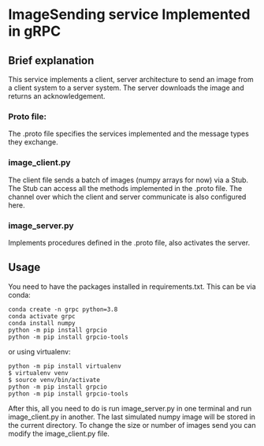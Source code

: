 # ImageSending service Implemented in gRPC
## Brief explanation

This service implements a client, server architecture to send an image from a client system to a server system. The server downloads the image and returns an acknowledgement. 
 
### Proto file:

The .proto file specifies the services implemented and the message types they exchange.

### image_client.py

The client file sends a batch of images (numpy arrays for now) via a Stub. The Stub can access all the methods implemented in the .proto file. The channel over which the client and server communicate is also configured here.

### image_server.py
Implements procedures defined in the .proto file, also activates the server.

## Usage

You need to have the packages installed in requirements.txt. This can be via conda:


```
conda create -n grpc python=3.8
conda activate grpc
conda install numpy
python -m pip install grpcio
python -m pip install grpcio-tools

```

or using virtualenv:

```
python -m pip install virtualenv
$ virtualenv venv
$ source venv/bin/activate
python -m pip install grpcio
python -m pip install grpcio-tools

```

After this, all you need to do is run image_server.py in one terminal and run image_client.py in another. The last simulated numpy image will be stored in the current directory. To change the size or number of images send you can modify the image_client.py file. 

